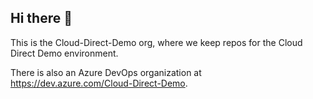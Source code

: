## Hi there 👋

This is the Cloud-Direct-Demo org, where we keep repos for the Cloud Direct Demo environment.

There is also an Azure DevOps organization at https://dev.azure.com/Cloud-Direct-Demo.
